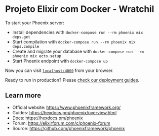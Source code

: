 # Projeto Elixir com Docker - Wratchil

To start your Phoenix server:

  * Install dependencies with `docker-compose run --rm phoenix mix deps.get`
  * Start compilation with `docker-compose run --rm phoenix mix deps.compile`
  * Create and migrate your database with `docker-compose run --rm phoenix mix ecto.setup`
  * Start Phoenix endpoint with `docker-compose up`

Now you can visit [`localhost:4000`](http://localhost:4000) from your browser.

Ready to run in production? Please [check our deployment guides](https://hexdocs.pm/phoenix/deployment.html).

## Learn more

  * Official website: https://www.phoenixframework.org/
  * Guides: https://hexdocs.pm/phoenix/overview.html
  * Docs: https://hexdocs.pm/phoenix
  * Forum: https://elixirforum.com/c/phoenix-forum
  * Source: https://github.com/phoenixframework/phoenix
